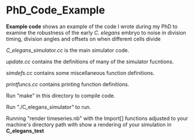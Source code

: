 # PhD_Code_Example

**Example code** shows an example of the code I wrote during my PhD to examine the robustness of the early _C._ _elegans_ embryo to noise in division timing, division angles and offsets on when different cells divide

_C_elegans_simulator.cc_ is the main simulator code.

_update.cc_ contains the definitions of many of the simulator fucntions.

_simdefs.cc_ contains some miscellaneous function definitions.

_printfuncs.cc_ contains printing function definitions.

Run "make" in this directory to compile code. 

Run "./C_elegans_simulator" to run.

Running "render timeseries.nb" with the Import[] functions adjusted to your machine's directory path with show a rendering of your simulation in **C_elegans_test**
